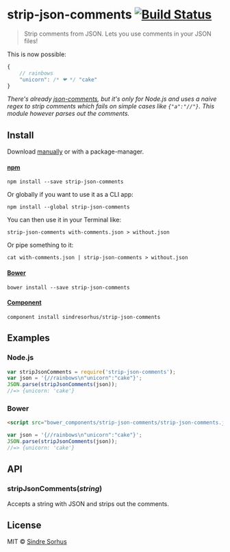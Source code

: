 # strip-json-comments [![Build Status](https://secure.travis-ci.org/sindresorhus/strip-json-comments.png?branch=master)](http://travis-ci.org/sindresorhus/strip-json-comments)

> Strip comments from JSON. Lets you use comments in your JSON files!

This is now possible:

```js
{
	// rainbows
	"unicorn": /* ❤ */ "cake"
}
```

*There's already [json-comments](https://npmjs.org/package/json-comments), but it's only for Node.js and uses a naive regex to strip comments which fails on simple cases like `{"a":"//"}`. This module however parses out the comments.*


## Install

Download [manually](https://github.com/sindresorhus/strip-json-comments/releases) or with a package-manager.

#### [npm](https://npmjs.org/package/strip-json-comments)

```
npm install --save strip-json-comments
```

Or globally if you want to use it as a CLI app:

```
npm install --global strip-json-comments
```

You can then use it in your Terminal like:

```
strip-json-comments with-comments.json > without.json
```

Or pipe something to it:

```
cat with-comments.json | strip-json-comments > without.json
```

#### [Bower](http://bower.io)

```
bower install --save strip-json-comments
```

#### [Component](https://github.com/component/component)

```
component install sindresorhus/strip-json-comments
```


## Examples

### Node.js

```js
var stripJsonComments = require('strip-json-comments');
var json = '{//rainbows\n"unicorn":"cake"}';
JSON.parse(stripJsonComments(json));
//=> {unicorn: 'cake'}
```

### Bower

```html
<script src="bower_components/strip-json-comments/strip-json-comments.js"></script>
```

```js
var json = '{//rainbows\n"unicorn":"cake"}';
JSON.parse(stripJsonComments(json));
//=> {unicorn: 'cake'}
```


## API

### stripJsonComments(*string*)

Accepts a string with JSON and strips out the comments.


## License

MIT © [Sindre Sorhus](http://sindresorhus.com)
